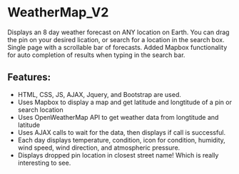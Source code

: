 # WeatherMap_V2
Displays an 8 day weather forecast on ANY location on Earth. You can drag the pin on your desired lication, or search for a location in the search box. Single page with a scrollable bar of forecasts. Added Mapbox functionality for auto completion of results
when typing in the search bar.
## Features:
* HTML, CSS, JS, AJAX, Jquery, and Bootstrap are used.
* Uses Mapbox to display a map and get latitude and longtitude of a pin or search location
* Uses OpenWeatherMap API to get weather data from longtitude and latitude
* Uses AJAX calls to wait for the data, then displays if call is successful.
* Each day displays temperature, condition, icon for condition, humidity, wind speed, wind direction, and atmospheric pressure.
* Displays dropped pin location in closest street name! Which is really interesting to see.
